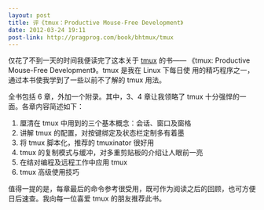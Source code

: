 ```yaml
---
layout: post
title: 评《tmux：Productive Mouse-Free Development》
date: 2012-03-24 19:11
post-link: http://pragprog.com/book/bhtmux/tmux
---
```


仅花了不到一天的时间我便读完了这本关于 [tmux][1] 的书——
《tmux: Productive Mouse-Free Development》。tmux 是我在 Linux 下每日使
用的精巧程序之一，通过本书使我学到了一些以前不了解的 tmux 用法。

全书包括 6 章，外加一个附录。其中，3、4 章让我领略了 tmux
十分强悍的一面。各章内容简述如下：

1. 厘清在 tmux 中用到的三个基本概念：会话、窗口及窗格
2. 讲解 tmux 的配置，对按键绑定及状态栏定制多有着墨
3. 将 tmux 脚本化，推荐的 tmuxinator 很好用
4. tmux 的复制模式与缓冲，对多重剪贴板的介绍让人眼前一亮
5. 在结对编程及远程工作中应用 tmux
6. tmux 高级使用技巧

值得一提的是，每章最后的命令参考很受用，既可作为阅读之后的回顾，也可方便日后速查。我向每一位喜爱
tmux 的朋友推荐此书。

[1]: http://tmux.sourceforge.net/
